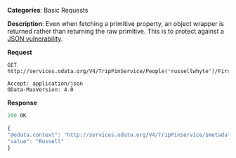 **Categories**: Basic Requests

**Description**: Even when fetching a primitive property, an object wrapper is returned rather than returning the raw primitive. This is to protect against a [JSON vulnerability](http://haacked.com/archive/2008/11/20/anatomy-of-a-subtle-json-vulnerability.aspx/).

**Request**

```
GET http://services.odata.org/V4/TripPinService/People('russellwhyte')/FirstName

Accept: application/json
OData-MaxVersion: 4.0

```

**Response**

```js
200 OK

{
"@odata.context": "http://services.odata.org/V4/TripPinService/$metadata#People('russellwhyte')/FirstName",
"value": "Russell"
}

```